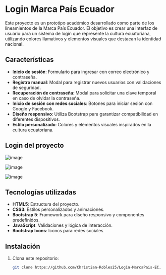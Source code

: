 # Login Marca País Ecuador

Este proyecto es un prototipo académico desarrollado como parte de los lineamientos de la Marca País Ecuador. El objetivo es crear una interfaz de usuario para un sistema de login que represente la cultura ecuatoriana, utilizando colores llamativos y elementos visuales que destacan la identidad nacional.

## Características

- **Inicio de sesión**: Formulario para ingresar con correo electrónico y contraseña.
- **Registro manual**: Modal para registrar nuevos usuarios con validaciones de seguridad.
- **Recuperación de contraseña**: Modal para solicitar una clave temporal en caso de olvidar la contraseña.
- **Inicio de sesión con redes sociales**: Botones para iniciar sesión con Google y Facebook.
- **Diseño responsivo**: Utiliza Bootstrap para garantizar compatibilidad en diferentes dispositivos.
- **Estilo personalizado**: Colores y elementos visuales inspirados en la cultura ecuatoriana.

## Login del proyecto
![image](https://github.com/user-attachments/assets/382f1ce1-980b-4894-8165-f3bccdb9c137)

![image](https://github.com/user-attachments/assets/b3e3586c-f7ce-4709-a8eb-fb6d8ac0a416)

![image](https://github.com/user-attachments/assets/c5daeeaa-5b44-462e-b1de-0d4ddc7c66d6)

## Tecnologías utilizadas

- **HTML5**: Estructura del proyecto.
- **CSS3**: Estilos personalizados y animaciones.
- **Bootstrap 5**: Framework para diseño responsivo y componentes predefinidos.
- **JavaScript**: Validaciones y lógica de interacción.
- **Bootstrap Icons**: Iconos para redes sociales.

## Instalación

1. Clona este repositorio:
   ```bash
   git clone https://github.com/Christian-Robles25/Login-MarcaPais-EC.git
